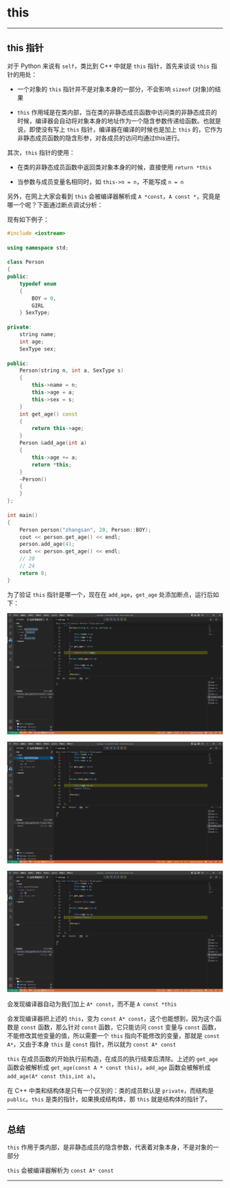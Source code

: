 # this

---

## this 指针

对于 Python 来说有 ```self```，类比到 C++ 中就是 ```this``` 指针，首先来谈谈 ```this``` 指针的用处：

* 一个对象的 ```this``` 指针并不是对象本身的一部分，不会影响 ```sizeof``` (对象)的结果

* ```this``` 作用域是在类内部，当在类的非静态成员函数中访问类的非静态成员的时候，编译器会自动将对象本身的地址作为一个隐含参数传递给函数。也就是说，即使没有写上 ```this``` 指针，编译器在编译的时候也是加上 ```this``` 的，它作为非静态成员函数的隐含形参，对各成员的访问均通过this进行。

其次，```this``` 指针的使用：

* 在类的非静态成员函数中返回类对象本身的时候，直接使用 ```return *this```

* 当参数与成员变量名相同时，如 ```this->n = n```，不能写成 ```n = n```

另外，在网上大家会看到 ```this``` 会被编译器解析成 ```A *const```，```A const *```，究竟是哪一个呢？下面通过断点调试分析：

现有如下例子：

```cpp
#include <iostream>

using namespace std;

class Person
{
public:
    typedef enum
    {
        BOY = 0,
        GIRL
    } SexType;

private:
    string name;
    int age;
    SexType sex;

public:
    Person(string n, int a, SexType s)
    {
        this->name = n;
        this->age = a;
        this->sex = s;
    }
    int get_age() const
    {
        return this->age;
    }
    Person &add_age(int a)
    {
        this->age += a;
        return *this;
    }
    ~Person()
    {
    }
};

int main()
{
    Person person("zhangsan", 20, Person::BOY);
    cout << person.get_age() << endl;
    person.add_age(4);
    cout << person.get_age() << endl;
    // 20
    // 24
    return 0;
}
```

为了验证 ```this``` 指针是哪一个，现在在 ```add_age```，```get_age``` 处添加断点，运行后如下：

![](./codes/1.png)

![](./codes/2.png)

![](./codes/3.png)

会发现编译器自动为我们加上 ```A* const```，而不是 ```A const *this```

会发现编译器把上述的 ```this```，变为 ```const A* const```，这个也能想到，因为这个函数是 ```const``` 函数，那么针对 ```const``` 函数，它只能访问 ```const``` 变量与 ```const``` 函数，不能修改其他变量的值，所以需要一个 ```this``` 指向不能修改的变量，那就是 ```const A*```，又由于本身 ```this``` 是 ```const``` 指针，所以就为 ```const A* const```

```this``` 在成员函数的开始执行前构造，在成员的执行结束后清除。上述的 ```get_age``` 函数会被解析成 ```get_age(const A * const this)```，```add_age``` 函数会被解析成 ```add_age(A* const this,int a)```。

在 C++ 中类和结构体是只有一个区别的：类的成员默认是 ```private```，而结构是 ```public```。```this``` 是类的指针，如果换成结构体，那 ```this``` 就是结构体的指针了。

---

## 总结

```this``` 作用于类内部，是非静态成员的隐含参数，代表着对象本身，不是对象的一部分

```this``` 会被编译器解析为 ```const A* const```

---
